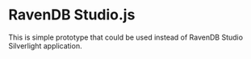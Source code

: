# RavenDB Studio.js

This is simple prototype that could be used instead of RavenDB Studio
Silverlight application.

